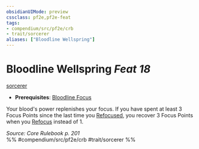 ```yaml
---
obsidianUIMode: preview
cssclass: pf2e,pf2e-feat
tags:
- compendium/src/pf2e/crb
- trait/sorcerer
aliases: ["Bloodline Wellspring"]
---
```

# Bloodline Wellspring  *Feat 18*  
[sorcerer](../../rules/traits/sorcerer.md)  

- **Prerequisites**: [Bloodline Focus](bloodline-focus.md)

Your blood's power replenishes your focus. If you have spent at least 3 Focus Points since the last time you [Refocused](../../rules/actions/refocus.md), you recover 3 Focus Points when you [Refocus](../../rules/actions/refocus.md) instead of 1.

*Source: Core Rulebook p. 201*  
%% #compendium/src/pf2e/crb #trait/sorcerer %%